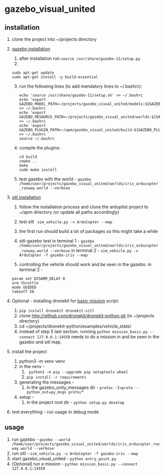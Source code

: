 # gazebo_visual_united

## installation 
1. clone the project into ~/projects directory 
2. [gazebo installation](http://gazebosim.org/tutorials?tut=install_ubuntu)
   1. after installation run ```source /usr/share/gazebo-11/setup.py```
   2. 
   ```
   sudo apt-get update 
   sudo apt-get install -y build-essential
   ```
   3. run the following lines (to add mendatory lines to ~/.bashrc):
       ```
       echo 'source /usr/share/gazebo-11/setup.sh' >> ~/.bashrc
       echo 'export GAZEBO_MODEL_PATH=~/projects/gazebo_visual_united/models:${GAZEBO_MODEL_PATH}' >> ~/.bashrc
       echo 'export GAZEBO_RESOURCE_PATH=~/projects/gazebo_visual_united/worlds:${GAZEBO_RESOURCE_PATH}' >> ~/.bashrc
       echo 'export GAZEBO_PLUGIN_PATH=~/apm/gazebo_visual_united/build:${GAZEBO_PLUGIN_PATH}' >> ~/.bashrc
       source ~/.bashrc
       ```

    4. compile the plugins:
       ```
       cd build
       cmake ..
       make
       sudo make install
       ```
   3. test gazebo with the world - ```gazebo /home/user/projects/gazebo_visual_united/worlds/iris_arducopter_runway.world --verbose```

3. [sitl installation](https://ardupilot.org/dev/docs/building-setup-linux.html#building-setup-linux)
   1. follow the installation process and clone the ardupilot project to ~/apm directory (or update all paths accordingly) 
   2. test sitl 
   ``` sim_vehicle.py -v ArduCopter --map```
   3. the first run should build a lot of packages so this might take a while 
   4. sitl-gazebo test
   in terminal 1 - 
   ```gazebo /home/user/projects/gazebo_visual_united/worlds/iris_arducopter_runway.world --verbose```
   in terminal 2 - 
   ```sim_vehicle.py -v ArduCopter -f gazebo-iris --map``` 

   5. controlling the vehicle should work and be seen in the gazebo.
   in terminal 2 - 
   ```
   param set DISARM_DELAY 0
   arm throttle 
   mode GUIDED 
   takeoff 50
   ```
4. Optional - installing dronekit for [basic mission](https://dronekit-python.readthedocs.io/en/latest/examples/mission_basic.html) script: 
   1. ```pip install dronekit dronekit-sitl```  
   2. clone http://github.com/dronekit/dronekit-python.git (in ~/projects directory)
   3. cd ~/projects/dronekit-python/examples/vehicle_state/
   4. instead of step 5 last section. running ```python mission_basic.py --connect 127.0.0.1:14550```
   needs to do a mission in and be seen in the gazebo and sitl map.

5. install the project  
   1. python3 -m venv venv
   2. in the venv - 
      1. ``` python3 -m pip --upgrade pip setuptools wheel```
      2. ```pip install -r requirements```
   3. generating the messages - 
      1. in the gazebo_unity_messages dir - ```protoc -I=proto --python_out=py_msgs proto/*```
   4. setup - 
      1. in the project root dir - ```python setup.py develop```  
4. test everything - run usage in debug mode 


## usage
1. run gazebo - ```gazebo --world /home/user/projects/gazebo_visual_united/worlds/iris_arducopter_runway.world --verbose```
2. run sitl -  ```sim_vehicle.py -v ArduCopter -f gazebo-iris --map``` 
3. start gazebo_visual_united  - ```python entry_point.py```
4. [Optional] run a mission - ```python mission_basic.py --connect 127.0.0.1:14550```